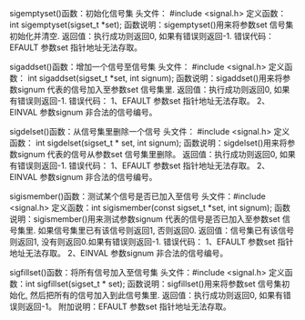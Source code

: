 sigemptyset()函数：初始化信号集
头文件：
#include <signal.h>
定义函数：
int sigemptyset(sigset_t *set);
函数说明：sigemptyset()用来将参数set 信号集初始化并清空.
返回值：执行成功则返回0, 如果有错误则返回-1.
错误代码：EFAULT 参数set 指针地址无法存取。

sigaddset()函数：增加一个信号至信号集
头文件：
#include <signal.h>
定义函数：
int sigaddset(sigset_t *set, int signum);
函数说明：sigaddset()用来将参数signum 代表的信号加入至参数set 信号集里.
返回值：执行成功则返回0, 如果有错误则返回-1.
错误代码：
1、EFAULT 参数set 指针地址无法存取。
2、EINVAL 参数signum 非合法的信号编号。

sigdelset()函数：从信号集里删除一个信号
头文件：
#include <signal.h>
定义函数：
int sigdelset(sigset_t * set, int signum);
函数说明：sigdelset()用来将参数signum 代表的信号从参数set 信号集里删除。
返回值：执行成功则返回0, 如果有错误则返回-1.
错误代码：
1、EFAULT 参数set 指针地址无法存取。
2、EINVAL 参数signum 非合法的信号编号。

sigismember()函数：测试某个信号是否已加入至信号
头文件：#include <signal.h>
定义函数：int sigismember(const sigset_t *set, int signum);
函数说明：sigismember()用来测试参数signum 代表的信号是否已加入至参数set 信号集里. 如果信号集里已有该信号则返回1, 否则返回0.
返回值：信号集已有该信号则返回1, 没有则返回0.如果有错误则返回-1.
错误代码：
1、EFAULT 参数set 指针地址无法存取。
2、EINVAL 参数signum 非合法的信号编号。

sigfillset()函数：将所有信号加入至信号集
头文件：#include <signal.h>
定义函数：int sigfillset(sigset_t * set);
函数说明：sigfillset()用来将参数set 信号集初始化, 然后把所有的信号加入到此信号集里.
返回值：执行成功则返回0, 如果有错误则返回-1。
附加说明：EFAULT 参数set 指针地址无法存取。
